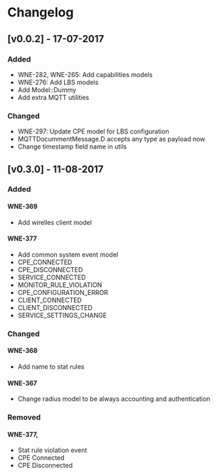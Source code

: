 # Changelog
## [v0.0.2] - 17-07-2017
### Added
* WNE-282, WNE-265: Add capabilities models
* WNE-276: Add LBS models
* Add Model::Dummy
* Add extra MQTT utilities

### Changed
* WNE-297: Update CPE model for LBS configuration
* MQTTDocummentMessage.D accepts any type as payload now
* Change timestamp field name in utils

## [v0.3.0] - 11-08-2017
### Added
#### WNE-369
 - Add wirelles client model
#### WNE-377
 - Add common system event model
 - CPE_CONNECTED
 - CPE_DISCONNECTED
 - SERVICE_CONNECTED
 - MONITOR_RULE_VIOLATION
 - CPE_CONFIGURATION_ERROR
 - CLIENT_CONNECTED
 - CLIENT_DISCONNECTED
 - SERVICE_SETTINGS_CHANGE

### Changed
#### WNE-368
 - Add name to stat rules
#### WNE-367
 - Change radius model to be always accounting and authentication 

### Removed
#### WNE-377, 
 - Stat rule violation event
 - CPE Connected
 - CPE Disconnected 
